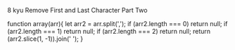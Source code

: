 8 kyu
Remove First and Last Character Part Two

function array(arr){
  let arr2 = arr.split(',');
if (arr2.length === 0) return null;
if (arr2.length === 1) return null;
if (arr2.length === 2) return null;
return (arr2.slice(1, -1)).join(' ');
}
